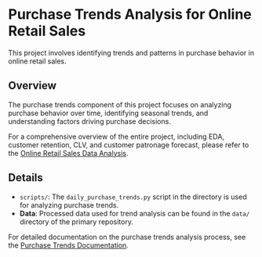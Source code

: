 # Purchase Trends Analysis for Online Retail Sales

This project involves identifying trends and patterns in purchase behavior in online retail sales.

## Overview

The purchase trends component of this project focuses on analyzing purchase behavior over time, identifying seasonal trends, and understanding factors driving purchase decisions.

For a comprehensive overview of the entire project, including EDA, customer retention, CLV, and customer patronage forecast, please refer to the [Online Retail Sales Data Analysis](https://github.com/DataAnalyticaLab/online-retail-sales-data-analysis).

## Details

- `scripts/`: The `daily_purchase_trends.py` script in the directory is used for analyzing purchase trends.
- **Data**: Processed data used for trend analysis can be found in the `data/` directory of the primary repository.

For detailed documentation on the purchase trends analysis process, see the [Purchase Trends Documentation](https://github.com/DataAnalyticaLab/online-retail-sales-data-analysis/blob/main/docs/daily-purchase-trend.md).
